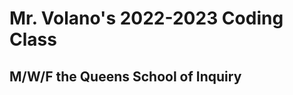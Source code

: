 <!DOCTYPE html>
<html>
  <body>
  <h1>Mr. Volano's 2022-2023 Coding Class</h1>
    <h2>M/W/F the Queens School of Inquiry</h2>
    
  
  
  </body>
</html>
